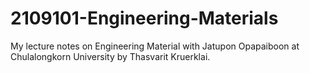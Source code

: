 # 2109101-Engineering-Materials
My lecture notes on Engineering Material with Jatupon Opapaiboon at Chulalongkorn University by Thasvarit Kruerklai.

